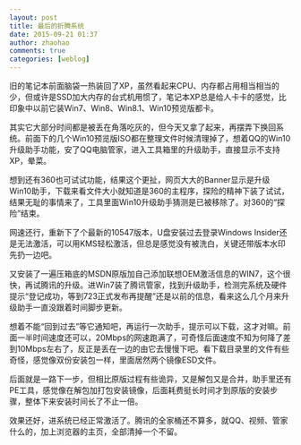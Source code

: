 ```yaml
---
layout: post
title: 最后的折腾系统
date: 2015-09-21 01:37
author: zhaohao
comments: true
categories: [weblog]
---
```

旧的笔记本前面脑袋一热装回了XP，虽然看起来CPU、内存都占用相当相当的少，但或许是SSD加大内存的台式机用惯了，笔记本XP总是给人卡卡的感觉，比印象中以前它装Win7、Win8、Win8.1、Win10预览版都卡。

其实它大部分时间都是被丢在角落吃灰的，但今天又拿了起来，再摆弄下换回系统。前面下的几个Win10预览版ISO都在整理文件时候清理掉了，想着QQ的Win10升级助手功能，安了QQ电脑管家，进入工具箱里的升级助手，直接显示不支持XP，晕菜。

想到还有360也可试试功能，结果这个更扯，网页大大的Banner显示是升级Win10助手，下载来看文件大小就知道是360的主程序，探险的精神下装了试试，结果无耻的事情来了，工具里面Win10升级助手猜测是已被移除了。对360的“探险”结束。

网速还行，重新下了个最新的10547版本，U盘安装过去登录Windows Insider还是无法激活，可以用KMS轻松激活，但总是感觉没有被洗白，关键还带版本水印先扔一边吧。

又安装了一遍压箱底的MSDN原版加自己添加联想OEM激活信息的WIN7，这个很快，再试腾讯的升级。进Win7装了腾讯管家，找到升级助手，检测完系统及硬件提示“登记成功，等到723正式发布再提醒”还是以前的信息，看来这么几个月来升级助手一直没跟着时间脚步更新。

想着不能“回到过去”等它通知吧，再运行一次助手，提示可以下载，这才对嘛。前面一半时间速度还可以，20Mbps的网速跑满了，可奇怪后面速度不知为何降了差到10Mbps左右了，反正是丢在一边的由它去慢慢下吧。看下载目录里的文件有些奇怪，感觉像双份安装包一样，里面居然两个镜像ESD文件。

后面就是一路下一步，但相比原版过程有些诡异，又是解包又是合并，助手里还有PE工具，感觉像在解包加打包安装镜像，后面耗费挺长时间才到原版的安装步骤，整体下来安装时间长了不止一倍。

效果还好，进系统已经正常激活了。腾讯的全家桶还不算多，就QQ、视频、管家什么的，加上浏览器的主页，全部清掉一个不留。

